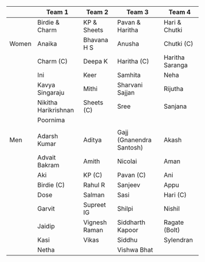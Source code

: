|       | Team 1               | Team 2        | Team 3                   | Team 4          |
|-------|----------------------|---------------|--------------------------|-----------------|
|       | Birdie & Charm       | KP & Sheets   | Pavan & Haritha          | Hari & Chutki   |
| Women | Anaika               | Bhavana H S   | Anusha                   | Chutki (C)      |
|       | Charm (C)            | Deepa K       | Haritha (C)              | Haritha Saranga |
|       | Ini                  | Keer          | Samhita                  | Neha            |
|       | Kavya Singaraju      | Mithi         | Sharvani Sajjan          | Rijutha         |
|       | Nikitha Harikrishnan | Sheets (C)    | Sree                     | Sanjana         |
|       | Poornima             |               |                          |                 |
|       |                      |               |                          |                 |
| Men   | Adarsh Kumar         | Aditya        | Gajj (Gnanendra Santosh) | Akash           |
|       | Advait Bakram        | Amith         | Nicolai                  | Aman            |
|       | Aki                  | KP (C)        | Pavan (C)                | Ani             |
|       | Birdie (C)           | Rahul R       | Sanjeev                  | Appu            |
|       | Dose                 | Salman        | Sasi                     | Hari (C)        |
|       | Garvit               | Supreet IG    | Shilpi                   | Nishil          |
|       | Jaidip               | Vignesh Raman | Siddharth Kapoor         | Ragate (Bolt)   |
|       | Kasi                 | Vikas         | Siddhu                   | Sylendran       |
|       | Netha                |               | Vishwa Bhat              |                 |
